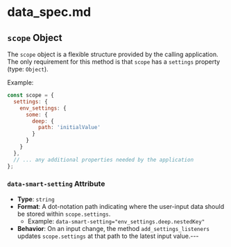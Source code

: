 # data_spec.md

## `scope` Object

The `scope` object is a flexible structure provided by the calling application. The only requirement for this method is that `scope` has a `settings` property (type: `Object`).

Example:

```js
const scope = {
  settings: {
    env_settings: {
      some: {
        deep: {
          path: 'initialValue'
        }
      }
    }
  },
  // ... any additional properties needed by the application
};
```
### `data-smart-setting` Attribute

- **Type**: `string`
- **Format**: A dot-notation path indicating where the user-input data should be stored within `scope.settings`.
    - Example: `data-smart-setting="env_settings.deep.nestedKey"`
- **Behavior**: On an input change, the method `add_settings_listeners` updates `scope.settings` at that path to the latest input value.---
